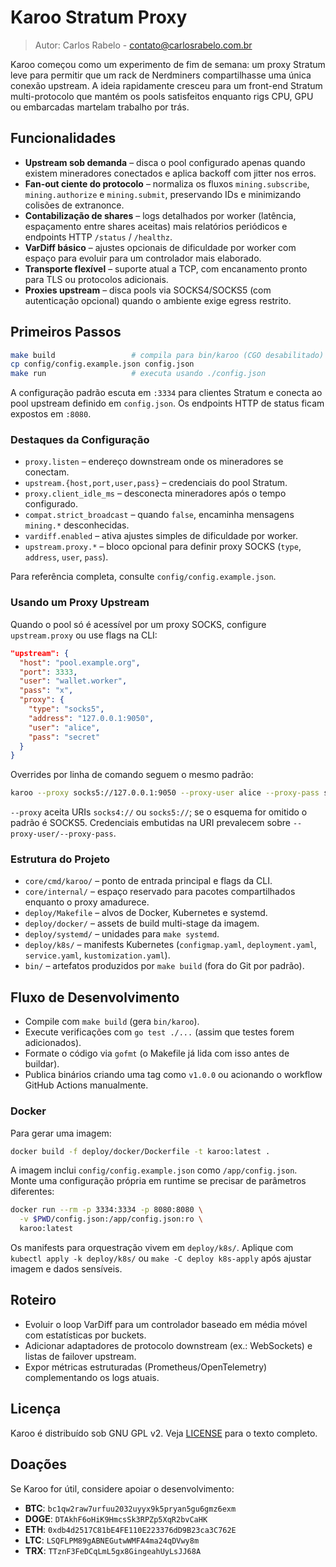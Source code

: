 # Karoo Stratum Proxy

> Autor: Carlos Rabelo - contato@carlosrabelo.com.br

Karoo começou como um experimento de fim de semana: um proxy Stratum leve para permitir que um rack de Nerdminers compartilhasse uma única conexão upstream. A ideia rapidamente cresceu para um front-end Stratum multi-protocolo que mantém os pools satisfeitos enquanto rigs CPU, GPU ou embarcadas martelam trabalho por trás.

## Funcionalidades

- **Upstream sob demanda** – disca o pool configurado apenas quando existem mineradores conectados e aplica backoff com jitter nos erros.
- **Fan-out ciente do protocolo** – normaliza os fluxos `mining.subscribe`, `mining.authorize` e `mining.submit`, preservando IDs e minimizando colisões de extranonce.
- **Contabilização de shares** – logs detalhados por worker (latência, espaçamento entre shares aceitas) mais relatórios periódicos e endpoints HTTP `/status` / `/healthz`.
- **VarDiff básico** – ajustes opcionais de dificuldade por worker com espaço para evoluir para um controlador mais elaborado.
- **Transporte flexível** – suporte atual a TCP, com encanamento pronto para TLS ou protocolos adicionais.
- **Proxies upstream** – disca pools via SOCKS4/SOCKS5 (com autenticação opcional) quando o ambiente exige egress restrito.

## Primeiros Passos

```bash
make build                 # compila para bin/karoo (CGO desabilitado)
cp config/config.example.json config.json
make run                   # executa usando ./config.json
```

A configuração padrão escuta em `:3334` para clientes Stratum e conecta ao pool upstream definido em `config.json`. Os endpoints HTTP de status ficam expostos em `:8080`.

### Destaques da Configuração

- `proxy.listen` – endereço downstream onde os mineradores se conectam.
- `upstream.{host,port,user,pass}` – credenciais do pool Stratum.
- `proxy.client_idle_ms` – desconecta mineradores após o tempo configurado.
- `compat.strict_broadcast` – quando `false`, encaminha mensagens `mining.*` desconhecidas.
- `vardiff.enabled` – ativa ajustes simples de dificuldade por worker.
- `upstream.proxy.*` – bloco opcional para definir proxy SOCKS (`type`, `address`, `user`, `pass`).

Para referência completa, consulte `config/config.example.json`.

### Usando um Proxy Upstream

Quando o pool só é acessível por um proxy SOCKS, configure `upstream.proxy` ou use flags na CLI:

```json
"upstream": {
  "host": "pool.example.org",
  "port": 3333,
  "user": "wallet.worker",
  "pass": "x",
  "proxy": {
    "type": "socks5",
    "address": "127.0.0.1:9050",
    "user": "alice",
    "pass": "secret"
  }
}
```

Overrides por linha de comando seguem o mesmo padrão:

```bash
karoo --proxy socks5://127.0.0.1:9050 --proxy-user alice --proxy-pass secret
```

`--proxy` aceita URIs `socks4://` ou `socks5://`; se o esquema for omitido o padrão é SOCKS5. Credenciais embutidas na URI prevalecem sobre `--proxy-user/--proxy-pass`.

### Estrutura do Projeto

- `core/cmd/karoo/` – ponto de entrada principal e flags da CLI.
- `core/internal/` – espaço reservado para pacotes compartilhados enquanto o proxy amadurece.
- `deploy/Makefile` – alvos de Docker, Kubernetes e systemd.
- `deploy/docker/` – assets de build multi-stage da imagem.
- `deploy/systemd/` – unidades para `make systemd`.
- `deploy/k8s/` – manifests Kubernetes (`configmap.yaml`, `deployment.yaml`, `service.yaml`, `kustomization.yaml`).
- `bin/` – artefatos produzidos por `make build` (fora do Git por padrão).

## Fluxo de Desenvolvimento

- Compile com `make build` (gera `bin/karoo`).
- Execute verificações com `go test ./...` (assim que testes forem adicionados).
- Formate o código via `gofmt` (o Makefile já lida com isso antes de buildar).
- Publica binários criando uma tag como `v1.0.0` ou acionando o workflow GitHub Actions manualmente.

### Docker

Para gerar uma imagem:

```bash
docker build -f deploy/docker/Dockerfile -t karoo:latest .
```

A imagem inclui `config/config.example.json` como `/app/config.json`. Monte uma configuração própria em runtime se precisar de parâmetros diferentes:

```bash
docker run --rm -p 3334:3334 -p 8080:8080 \
  -v $PWD/config.json:/app/config.json:ro \
  karoo:latest
```

Os manifests para orquestração vivem em `deploy/k8s/`. Aplique com `kubectl apply -k deploy/k8s/` ou `make -C deploy k8s-apply` após ajustar imagem e dados sensíveis.

## Roteiro

- Evoluir o loop VarDiff para um controlador baseado em média móvel com estatísticas por buckets.
- Adicionar adaptadores de protocolo downstream (ex.: WebSockets) e listas de failover upstream.
- Expor métricas estruturadas (Prometheus/OpenTelemetry) complementando os logs atuais.

## Licença

Karoo é distribuído sob GNU GPL v2. Veja [LICENSE](LICENSE) para o texto completo.

## Doações

Se Karoo for útil, considere apoiar o desenvolvimento:

- **BTC**: `bc1qw2raw7urfuu2032uyyx9k5pryan5gu6gmz6exm`
- **DOGE**: `DTAkhF6oHiK9HmcsSk3RPZp5XqR2bvCaHK`
- **ETH**: `0xdb4d2517C81bE4FE110E223376dD9B23ca3C762E`
- **LTC**: `LSQFLPM89gABNEGutwWMFA4ma24qDVwy8m`
- **TRX**: `TTznF3FeDCqLmL5gx8GingeahUyLsJJ68A`
